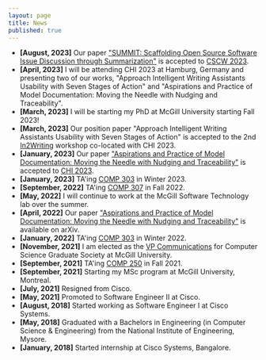 ```yaml
---
layout: page
title: News
published: true
---
```

- **[August, 2023]** Our paper <a href="https://arxiv.org/abs/2308.02780">"SUMMIT: Scaffolding Open Source Software Issue Discussion through Summarization"</a> is accepted to <a href="https://cscw.acm.org/2023/">CSCW 2023</a>.
- **[April, 2023]** I will be attending CHI 2023 at Hamburg, Germany and presenting two of our works, "Approach Intelligent Writing Assistants Usability with Seven Stages of Action" and "Aspirations and Practice of Model Documentation: Moving the Needle with Nudging and Traceability". 
- **[March, 2023]** I will be starting my PhD at McGill University starting Fall 2023!
- **[March, 2023]** Our position paper "Approach Intelligent Writing Assistants Usability with Seven Stages of Action" is accepted to the 2nd <a href="https://in2writing.glitch.me/">In2Writing</a> workshop co-located with CHI 2023.
- **[January, 2023]** Our paper <a href="https://arxiv.org/abs/2204.06425">"Aspirations and Practice of Model Documentation: Moving the Needle with Nudging and Traceability"</a> is accepted to <a href="https://chi2023.acm.org/">CHI 2023</a>.
- **[January, 2023]** TA'ing [COMP 303](https://github.com/jin-guo/COMP303) in Winter 2023.
- **[September, 2022]** TA'ing [COMP 307](https://www.mcgill.ca/study/2022-2023/courses/comp-307) in Fall 2022.
- **[May, 2022]** I will continue to work at the McGill Software Technology lab over the summer.
- **[April, 2022]** Our paper <a href="https://arxiv.org/abs/2204.06425">"Aspirations and Practice of Model Documentation: Moving the Needle with Nudging and Traceability"</a> is available on arXiv.
- **[January, 2022]** TA'ing [COMP 303](https://github.com/jin-guo/COMP303_Winter2022) in Winter 2022.
- **[November, 2021]** I am elected as the <a href="https://csgs.cs.mcgill.ca/?page_id=42">VP Communications</a> for Computer Science Graduate Society at McGill University. 
- **[September, 2021]** TA'ing [COMP 250](http://www.cim.mcgill.ca/~langer/250.html) in Fall 2021.
- **[September, 2021]** Starting my MSc program at McGill University, Montreal.
- **[July, 2021]** Resigned from Cisco.
- **[May, 2021]** Promoted to Software Engineer II at Cisco.
- **[August, 2018]** Started working as Software Engineer I at Cisco Systems.
- **[May, 2018]** Graduated with a Bachelors in Engineering (in Computer Science & Engineering) from the National Institute of Engineering, Mysore.
- **[January, 2018]** Started internship at Cisco Systems, Bangalore.
